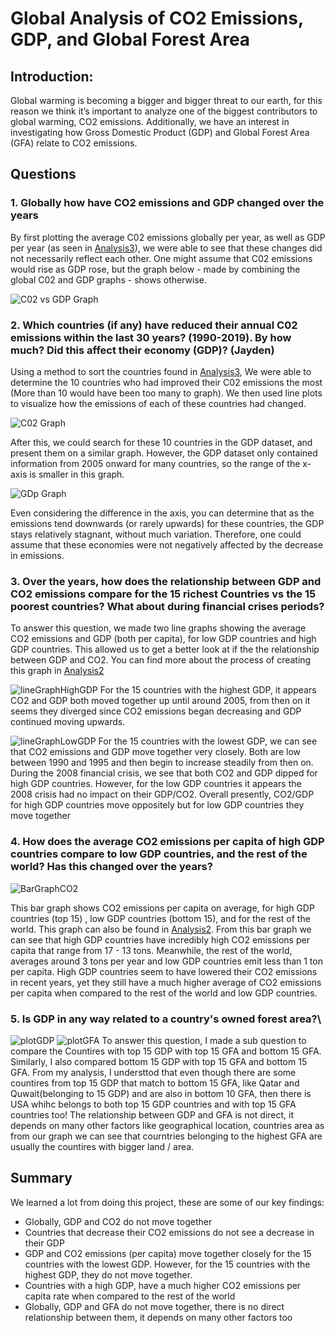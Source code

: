 # Global Analysis of CO2 Emissions, GDP, and Global Forest Area

## Introduction:
Global warming is becoming a bigger and bigger threat to our earth, for this reason we think it’s important to analyze one of the biggest contributors to global warming, CO2 emissions. Additionally, we have an interest in investigating how Gross Domestic Product (GDP)  and Global Forest Area (GFA) relate to CO2 emissions.

## Questions

### 1. Globally how have CO2 emissions and GDP changed over the years 


By first plotting the average C02 emissions globally per year, as well as GDP per year (as seen in [Analysis3](notebooks/analysis3.ipynb)), we were able to see that these changes did not necessarily reflect each other. One might assume that C02 emissions would rise as GDP rose, but the graph below - made by combining the global C02 and GDP graphs - shows otherwise.

![C02 vs GDP Graph](images/GDP_vs_C02_Global.png)


### 2. Which countries (if any) have reduced their annual C02 emissions within the last 30 years? (1990-2019). By how much? Did this affect their economy (GDP)? (Jayden)

Using a method to sort the countries found in [Analysis3](notebooks/analysis3.ipynb), We were able to determine the 10 countries who had improved their C02 emissions the most (More than 10 would have been too many to graph). We then used line plots to visualize how the emissions of each of these countries had changed.

![C02 Graph](images/C02_of_10_Countries.png)

After this, we could search for these 10 countries in the GDP dataset, and present them on a similar graph. However, the GDP dataset only contained information from 2005 onward for many countries, so the range of the x-axis is smaller in this graph.

![GDp Graph](images/GDP_of_10_Countries.png)

Even considering the difference in the axis, you can determine that as the emissions tend downwards (or rarely upwards) for these countries, the GDP stays relatively stagnant, without much variation. Therefore, one could assume that these economies were not negatively affected by the decrease in emissions.

### 3. Over the years, how does the relationship between GDP and CO2 emissions compare for the  15 richest Countries vs the 15 poorest countries? What about during financial crises periods?

To answer this question, we made two line graphs showing the average CO2 emissions and GDP (both per capita), for low GDP countries and high GDP countries. This allowed us to get a better look at if the the relationship between GDP and CO2. You can find more about the process of creating this graph in [Analysis2](notebooks/analysis2.ipynb)

![lineGraphHighGDP](images/notebook2fig1.png)
For the 15 countries with the highest GDP, it appears CO2 and GDP both moved together up until around 2005, from then on it seems they diverged since CO2 emissions began decreasing and GDP continued moving upwards. 

![lineGraphLowGDP](images/notebook2fig2.png)
For the 15 countries with the lowest GDP, we can see that CO2 emissions and GDP move together very closely. Both are low between 1990 and 1995 and then begin to increase steadily from then on. During the 2008 financial crisis, we see that both CO2 and GDP dipped for high GDP countries. However, for the low GDP countries it appears the 2008 crisis had no impact on their GDP/CO2. Overall presently, CO2/GDP for high GDP countries move oppositely but for low GDP countries they move together

### 4. How does the average CO2 emissions per capita of high GDP countries compare to low GDP countries, and the rest of the world? Has this changed over the years?
![BarGraphCO2](images/notebook2fig3.png)

This bar graph shows CO2 emissions per capita on average, for high GDP countries (top 15) , low GDP countries (bottom 15), and for the rest of the world. This graph can also be found in [Analysis2](notebooks/analysis2.ipynb). 
From this bar graph we can see that high GDP countries have incredibly high CO2 emissions per capita that range from 17 - 13 tons. Meanwhile, the rest of the world, averages around 3 tons per year and low GDP countries emit less than 1 ton per capita.
High GDP countries seem to have lowered their CO2 emissions in recent years, yet they still have a much higher average of CO2 emissions per capita when compared to the rest of the world and low GDP countries. 

### 5. Is GDP in any way related to a country's owned forest area?\
![plotGDP](images/top15GDP.png)
![plotGFA](images/bottom15GFA.png)
To answer this question, I made a sub question to compare the Countires with top 15 GDP with top 15 GFA and bottom 15 GFA. Similarly, I also compared bottom 15 GDP with top 15 GFA and bottom 15 GFA. From my analysis, I understtod that even though there are some countires from top 15 GDP that match to bottom 15 GFA, like Qatar and Quwait(belonging to 15 GDP) and are also in bottom 10 GFA, then there is USA whihc belongs to both top 15 GDP countries and with top 15 GFA countries too!
The relationship between GDP and GFA is not direct, it depends on many other factors like geographical location, countries area as from our graph we can see that courntries belonging to the highest GFA are usually the countires with bigger land / area.

## Summary
We learned a lot from doing this project, these are some of our key findings:
- Globally, GDP and CO2 do not move together 
- Countries that decrease their CO2 emissions do not see a decrease in their GDP
- GDP and CO2 emissions (per capita) move together closely for the 15 countries with the lowest GDP. However, for the 15 countries with the highest GDP, they do not move together. 
- Countries with a high GDP, have a much higher CO2 emissions per capita rate when compared to the rest of the world
- Globally, GDP and GFA do not move together, there is no direct relationship between them, it depends on many other factors too
